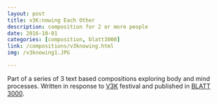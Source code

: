 ```yaml
---
layout: post
title: v3K:nowing Each Other
description: composition for 2 or more people
date: 2016-10-01
categories: [composition, blatt3000]
link: /compositions/v3knowing.html
img: /v3knowing1.JPG

---
```


Part of a series of 3 text based compositions exploring body and mind processes. Written in response to [V3K](http://www.verantwortung3000.de/) festival and published in [BLATT 3000](www.blatt3000.de). 